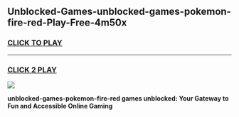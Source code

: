 
## Unblocked-Games-unblocked-games-pokemon-fire-red-Play-Free-4m50x
<h3>
<a href="https://premium76.site?title=unblocked-games-pokemon-fire-red&ref=23A">CLICK TO PLAY</a></h3>
<hr>

<h3>
<a href="https://premium76.site?title=unblocked-games-pokemon-fire-red&ref=23A">CLICK 2 PLAY</a>
  
</h3>

<a href="https://premium76.site?title=unblocked-games-pokemon-fire-red&ref=23A"><img src="https://clearcache.store/games.png"></a>


**unblocked-games-pokemon-fire-red games unblocked: Your Gateway to Fun and Accessible Online Gaming**
